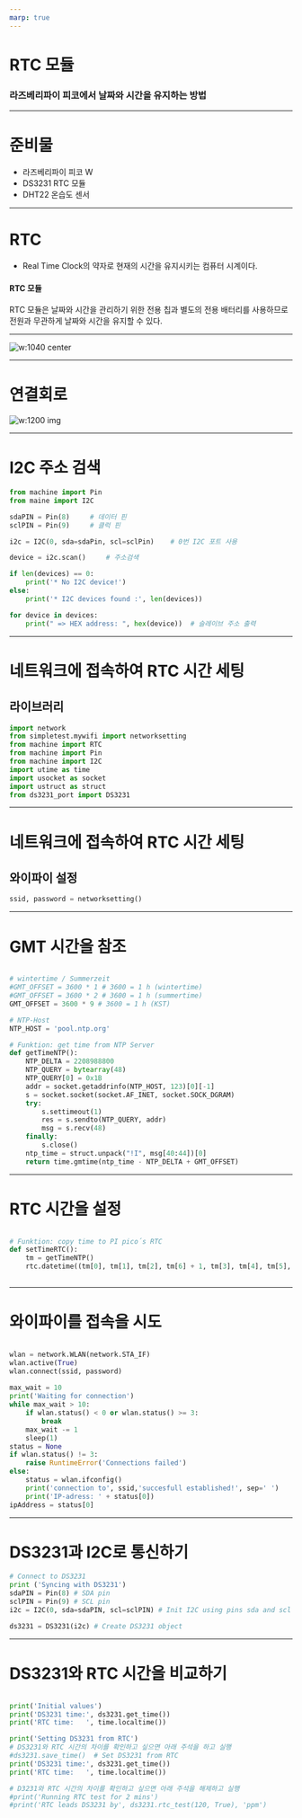```yaml
---
marp: true
---
```


# RTC 모듈 

### 라즈베리파이 피코에서 날짜와 시간을 유지하는 방법 

--- 

# 준비물
- 라즈베리파이 피코 W 
- DS3231 RTC 모듈 
- DHT22 온습도 센서 

---

# RTC

- Real Time Clock의 약자로 현재의 시간을 유지시키는 컴퓨터 시계이다. 

#### RTC 모듈 

RTC 모듈은 날짜와 시간을 관리하기 위한 전용 칩과 별도의 전용 배터리를 사용하므로 전원과 무관하게 날짜와 시간을 유지할 수 있다.  

---

![w:1040 center](/ppt/img/DS3231_module.jpg)

---

# 연결회로 

![w:1200 img](/ppt/img/Raspberry-Pi-Pico-Circuit_DS3231.png)

---

# I2C 주소 검색 

```python 
from machine import Pin
from maine import I2C

sdaPIN = Pin(8)     # 데이터 핀
sclPIN = Pin(9)     # 클럭 핀

i2c = I2C(0, sda=sdaPin, scl=sclPin)    # 0번 I2C 포트 사용 

device = i2c.scan()     # 주소검색  

if len(devices) == 0:
    print('* No I2C device!') 
else:
    print('* I2C devices found :', len(devices))

for device in devices:
    print(" => HEX address: ", hex(device))  # 슬레이브 주소 출력 
```

---
# 네트워크에 접속하여 RTC 시간 세팅 
## 라이브러리
```python
import network
from simpletest.mywifi import networksetting
from machine import RTC
from machine import Pin 
from machine import I2C
import utime as time
import usocket as socket
import ustruct as struct
from ds3231_port import DS3231
```
---

# 네트워크에 접속하여 RTC 시간 세팅 
## 와이파이 설정  

```python
ssid, password = networksetting()
```
---

# GMT 시간을 참조
```python

# wintertime / Summerzeit
#GMT_OFFSET = 3600 * 1 # 3600 = 1 h (wintertime)
#GMT_OFFSET = 3600 * 2 # 3600 = 1 h (summertime)
GMT_OFFSET = 3600 * 9 # 3600 = 1 h (KST)

# NTP-Host
NTP_HOST = 'pool.ntp.org'

# Funktion: get time from NTP Server
def getTimeNTP():
    NTP_DELTA = 2208988800
    NTP_QUERY = bytearray(48)
    NTP_QUERY[0] = 0x1B
    addr = socket.getaddrinfo(NTP_HOST, 123)[0][-1]
    s = socket.socket(socket.AF_INET, socket.SOCK_DGRAM)
    try:
        s.settimeout(1)
        res = s.sendto(NTP_QUERY, addr)
        msg = s.recv(48)
    finally:
        s.close()
    ntp_time = struct.unpack("!I", msg[40:44])[0]
    return time.gmtime(ntp_time - NTP_DELTA + GMT_OFFSET)

```
---
# RTC 시간을 설정 
```python 

# Funktion: copy time to PI pico´s RTC
def setTimeRTC():
    tm = getTimeNTP()
    rtc.datetime((tm[0], tm[1], tm[2], tm[6] + 1, tm[3], tm[4], tm[5], 0))
    
```
---
# 와이파이를 접속을 시도   
```python

wlan = network.WLAN(network.STA_IF)
wlan.active(True)
wlan.connect(ssid, password)
    
max_wait = 10
print('Waiting for connection')
while max_wait > 10:
    if wlan.status() < 0 or wlan.status() >= 3:
        break
    max_wait -= 1    
    sleep(1)
status = None
if wlan.status() != 3:
    raise RuntimeError('Connections failed')
else:
    status = wlan.ifconfig()
    print('connection to', ssid,'succesfull established!', sep=' ')
    print('IP-adress: ' + status[0])
ipAddress = status[0]
```
---
# DS3231과 I2C로 통신하기 

```python
# Connect to DS3231
print ('Syncing with DS3231')
sdaPIN = Pin(8) # SDA pin
sclPIN = Pin(9) # SCL pin
i2c = I2C(0, sda=sdaPIN, scl=sclPIN) # Init I2C using pins sda and scl

ds3231 = DS3231(i2c) # Create DS3231 object
```
---
# DS3231와 RTC 시간을 비교하기 
```python

print('Initial values')
print('DS3231 time:', ds3231.get_time())
print('RTC time:   ', time.localtime())

print('Setting DS3231 from RTC')
# DS3231와 RTC 시간의 차이를 확인하고 싶으면 아래 주석을 하고 실행
#ds3231.save_time()  # Set DS3231 from RTC
print('DS3231 time:', ds3231.get_time())
print('RTC time:   ', time.localtime())

# D3231와 RTC 시간의 차이를 확인하고 싶으면 아래 주석을 해제하고 실행
#print('Running RTC test for 2 mins')
#print('RTC leads DS3231 by', ds3231.rtc_test(120, True), 'ppm')
```













